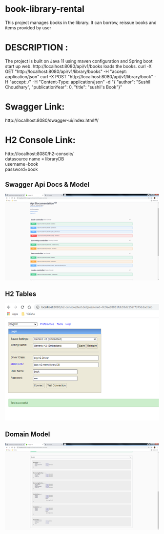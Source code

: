 # book-library-rental
This project manages books in the library. It can borrow, reissue books and items provided by user

# DESCRIPTION :
The project is built on Java 11 using maven configuration and Spring boot start up web.
http://localhost:8080/api/v1/books loads the books.
curl -X GET "http://localhost:8080/api/v1/library/books" -H "accept: application/json"
curl -X POST "http://localhost:8080/api/v1/library/book" -H "accept: */*" -H "Content-Type: application/json" -d "{ \"author\": \"Sushil Choudhary\", \"publicationYear\": 0, \"title\": \"sushil's Book\"}"

# Swagger Link:
http://localhost:8080/swagger-ui/index.html#/

# H2 Console Link:
http://localhost:8080/h2-console/
<br>
datasource name = libraryDB
<br>
username=book
<br>
password=book
<br>

## Swagger Api Docs & Model
![Swagger Api Docs and Endpoints](images/api.png)
<br>

## H2 Tables
![H2 DB](images/h2.png)
<br>

## Domain Model
![Model](images/model.png)
<br>